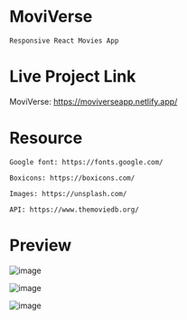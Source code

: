 # MoviVerse

    Responsive React Movies App
    
# Live Project Link
   
   MoviVerse: https://moviverseapp.netlify.app/

# Resource

    Google font: https://fonts.google.com/
    
    Boxicons: https://boxicons.com/
    
    Images: https://unsplash.com/
    
    API: https://www.themoviedb.org/

# Preview

![image](https://user-images.githubusercontent.com/76047915/149659235-84fb8f13-1465-47c9-a22f-f5867c6a4701.png)

![image](https://user-images.githubusercontent.com/76047915/149659281-28954d3d-f15a-48d7-b852-e19cae3f3804.png)

![image](https://user-images.githubusercontent.com/76047915/149659344-a1491a2f-5181-4360-a4ac-e40f8df67d1b.png)
